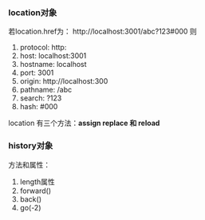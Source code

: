 ### location对象
若location.href为： http://localhost:3001/abc?123#000  则
1. protocol: http:
2. host: localhost:3001
3. hostname: localhost
4. port: 3001
5. origin: http://localhost:300
6. pathname: /abc
7. search: ?123
8. hash: #000

location 有三个方法：**assign replace 和 reload**

### history对象
方法和属性：
1. length属性
2. forward()
3. back()
4. go(-2)